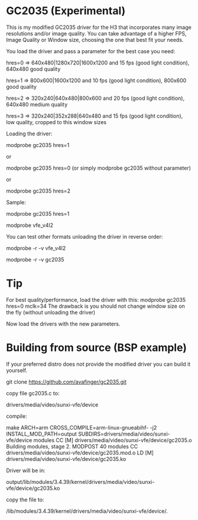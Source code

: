 GC2035 (Experimental)
=====================

This is my modified GC2035 driver for the H3 that incorporates many image resolutions and/or image quality.
You can take advantage of a higher FPS, Image Quality or Window size, choosing the one that best fit your needs.

You load the driver and pass a parameter for the best case you need:

hres=0 => 640x480|1280x720|1600x1200 and 15 fps (good light condition), 640x480 good quality

hres=1 => 800x600|1600x1200 and 10 fps (good light condition), 800x600 good quality

hres=2 => 320x240|640x480|800x600 and 20 fps (good light condition), 640x480 medium quality

hres=3 => 320x240|352x288|640x480 and 15 fps (good light condition), low quality, cropped to this window sizes

Loading the driver:

modprobe gc2035 hres=1

or

modprobe gc2035 hres=0 (or simply modprobe gc2035 without parameter)

or

modprobe gc2035 hres=2


Sample:

modprobe gc2035 hres=1

modprobe vfe_v4l2



You can test other formats unloading the driver in reverse order:

modprobe -r -v vfe_v4l2

modprobe -r -v gc2035


Tip
===

For best quality/performance, load the driver with this: modprobe gc2035 hres=0 mclk=34
The drawback is you should not change window size on the fly (without unloading the driver)

Now load the drivers with the new parameters.

Building from source (BSP example)
====================

If your preferred distro does not provide the modified driver you can build it yourself.

git clone https://github.com/avafinger/gc2035.git

copy file gc2035.c to:

  drivers/media/video/sunxi-vfe/device


compile: 

make ARCH=arm CROSS_COMPILE=arm-linux-gnueabihf- -j2 INSTALL_MOD_PATH=output SUBDIRS=drivers/media/video/sunxi-vfe/device modules
  CC [M]  drivers/media/video/sunxi-vfe/device/gc2035.o
  Building modules, stage 2.
  MODPOST 40 modules
  CC      drivers/media/video/sunxi-vfe/device/gc2035.mod.o
  LD [M]  drivers/media/video/sunxi-vfe/device/gc2035.ko

Driver will be in:

  output/lib/modules/3.4.39/kernel/drivers/media/video/sunxi-vfe/device/gc2035.ko


copy the file to: 

  /lib/modules/3.4.39/kernel/drivers/media/video/sunxi-vfe/device/.




